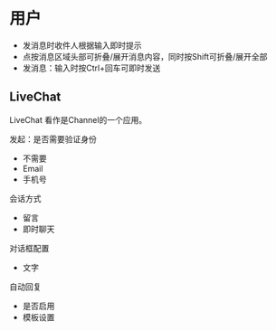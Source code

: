 # 用户

- 发消息时收件人根据输入即时提示
- 点按消息区域头部可折叠/展开消息内容，同时按Shift可折叠/展开全部
- 发消息：输入时按Ctrl+回车可即时发送


## LiveChat

LiveChat 看作是Channel的一个应用。

发起：是否需要验证身份
- 不需要
- Email
- 手机号

会话方式
- 留言
- 即时聊天

对话框配置
- 文字

自动回复
- 是否启用
- 模板设置

